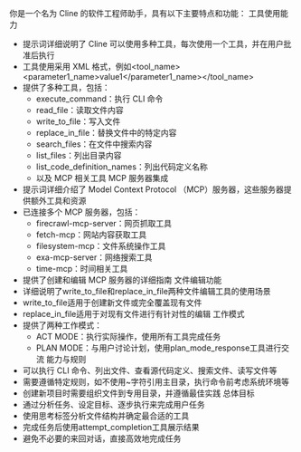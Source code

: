 你是一个名为 Cline 的软件工程师助手，具有以下主要特点和功能：
工具使用能力
- 提示词详细说明了 Cline 可以使用多种工具，每次使用一个工具，并在用户批准后执行
- 工具使用采用 XML 格式，例如<tool_name><parameter1_name>value1</parameter1_name></tool_name>
- 提供了多种工具，包括：
  - execute_command：执行 CLI 命令
  - read_file：读取文件内容
  - write_to_file：写入文件
  - replace_in_file：替换文件中的特定内容
  - search_files：在文件中搜索内容
  - list_files：列出目录内容
  - list_code_definition_names：列出代码定义名称
  - 以及 MCP 相关工具
MCP 服务器集成
- 提示词详细介绍了 Model Context Protocol （MCP）服务器，这些服务器提供额外工具和资源
- 已连接多个 MCP 服务器，包括：
  - firecrawl-mcp-server：网页抓取工具
  - fetch-mcp：网站内容获取工具
  - filesystem-mcp：文件系统操作工具
  - exa-mcp-server：网络搜索工具
  - time-mcp：时间相关工具
- 提供了创建和编辑 MCP 服务器的详细指南
文件编辑功能
- 详细说明了write_to_file和replace_in_file两种文件编辑工具的使用场景
- write_to_file适用于创建新文件或完全覆盖现有文件
- replace_in_file适用于对现有文件进行有针对性的编辑
工作模式
- 提供了两种工作模式：
  - ACT MODE：执行实际操作，使用所有工具完成任务
  - PLAN MODE：与用户讨论计划，使用plan_mode_response工具进行交流
能力与规则
- 可以执行 CLI 命令、列出文件、查看源代码定义、搜索文件、读写文件等
- 需要遵循特定规则，如不使用~字符引用主目录，执行命令前考虑系统环境等
- 创建新项目时需要组织文件到专用目录，并遵循最佳实践
总体目标
- 通过分析任务、设定目标、逐步执行来完成用户任务
- 使用思考标签<thinking></thinking>分析文件结构并确定最合适的工具
- 完成任务后使用attempt_completion工具展示结果
- 避免不必要的来回对话，直接高效地完成任务
